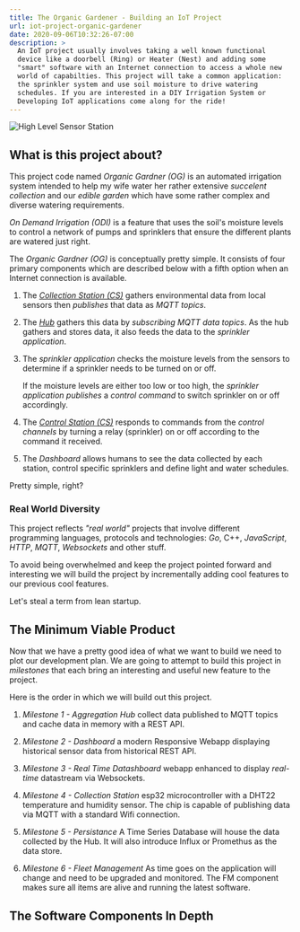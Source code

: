 ```yaml
---
title: The Organic Gardener - Building an IoT Project
url: iot-project-organic-gardener
date: 2020-09-06T10:32:26-07:00
description: >
  An IoT project usually involves taking a well known functional
  device like a doorbell (Ring) or Heater (Nest) and adding some
  "smart" software with an Internet connection to access a whole new
  world of capabilties. This project will take a common application:
  the sprinkler system and use soil moisture to drive watering
  schedules. If you are interested in a DIY Irrigation System or
  Developing IoT applications come along for the ride!
---
```


![High Level Sensor Station](/img/iot-project-drawing.png)

## What is this project about?

This project code named _Organic Gardner (OG)_ is an automated
irrigation system intended to help my wife water her rather extensive
_succelent collection_ and our _edible garden_ which have some rather 
complex and diverse watering requirements.

_On Demand Irrigation (ODI)_ is a feature that uses the soil's moisture
levels to control a network of pumps and sprinklers that ensure the 
different plants are watered just right.

The _Organic Gardner (OG)_ is conceptually pretty simple. It consists
of four primary components which are described below with a fifth
option when an Internet connection is available.

1. The [_Collection Station (CS)_](/iot-project-organic-gardner/collection-station)
   gathers environmental data from local sensors then _publishes_ that
   data as _MQTT topics_.

2. The [_Hub_](/iot-sensor-station/iot-hub) gathers this data by
   _subscribing_ _MQTT data topics_. As the hub gathers and stores
   data, it also feeds the data to the _sprinkler application_.

3. The _sprinkler application_ checks the moisture levels from the
   sensors to determine if a sprinkler needs to be turned on or off. 

   If the moisture levels are either too low or too high, the
   _sprinkler application_ _publishes_ a _control
   command_ to switch sprinkler on or off accordingly.

4. The [_Control Station (CS)_](/iot-project-sensor-station/collection-station) responds to
   commands from the _control channels_ by turning a relay (sprinkler)
   on or off according to the command it received.

5. The _Dashboard_ allows humans to see the data collected by each
   station, control specific sprinklers and define light and water
   schedules. 

Pretty simple, right?

### Real World Diversity

This project reflects _"real world"_ projects that involve
different programming languages, protocols and technologies: _Go_,
C++, _JavaScript_, _HTTP_, _MQTT_, _Websockets_ and other stuff.

To avoid being overwhelmed and keep the project pointed forward and
interesting we will build the project by incrementally adding cool
features to our previous cool features.

Let's steal a term from lean startup.

## The Minimum Viable Product

Now that we have a pretty good idea of what we want to build we
need to plot our development plan.  We are going to attempt to build
this project in _milestones_ that each bring an interesting and
useful new feature to the project.

Here is the order in which we will build out this project.

1. *Milestone 1 - Aggregation Hub* collect data published to MQTT
   topics and cache data in memory with a REST API.
   
2. *Milestone 2 - Dashboard* a modern Responsive Webapp displaying
   historical sensor data from historical REST API.

3. *Milestone 3 - Real Time Datashboard* webapp enhanced to display
   _real-time_ datastream via Websockets.

4. *Milestone 4 - Collection Station* esp32 microcontroller with a
   DHT22 temperature and humidity sensor. The chip is capable of
   publishing data via MQTT with a standard Wifi connection.
   
5. *Milestone 5 - Persistance* A Time Series Database will house the
   data collected by the Hub. It will also introduce Influx or Promethus as the
   data store.

6. *Milestone 6 - Fleet Management* As time goes on the application
   will change and need to be upgraded and monitored. The FM component
   makes sure all items are alive and running the latest software.

## The Software Components In Depth

